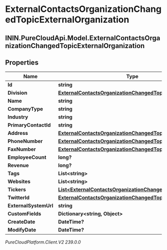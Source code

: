# ExternalContactsOrganizationChangedTopicExternalOrganization

## ININ.PureCloudApi.Model.ExternalContactsOrganizationChangedTopicExternalOrganization

## Properties

|Name | Type | Description | Notes|
|------------ | ------------- | ------------- | -------------|
| **Id** | **string** |  | [optional] |
| **Division** | [**ExternalContactsOrganizationChangedTopicDivision**](ExternalContactsOrganizationChangedTopicDivision) |  | [optional] |
| **Name** | **string** |  | [optional] |
| **CompanyType** | **string** |  | [optional] |
| **Industry** | **string** |  | [optional] |
| **PrimaryContactId** | **string** |  | [optional] |
| **Address** | [**ExternalContactsOrganizationChangedTopicContactAddress**](ExternalContactsOrganizationChangedTopicContactAddress) |  | [optional] |
| **PhoneNumber** | [**ExternalContactsOrganizationChangedTopicPhoneNumber**](ExternalContactsOrganizationChangedTopicPhoneNumber) |  | [optional] |
| **FaxNumber** | [**ExternalContactsOrganizationChangedTopicPhoneNumber**](ExternalContactsOrganizationChangedTopicPhoneNumber) |  | [optional] |
| **EmployeeCount** | **long?** |  | [optional] |
| **Revenue** | **long?** |  | [optional] |
| **Tags** | **List&lt;string&gt;** |  | [optional] |
| **Websites** | **List&lt;string&gt;** |  | [optional] |
| **Tickers** | [**List&lt;ExternalContactsOrganizationChangedTopicTicker&gt;**](ExternalContactsOrganizationChangedTopicTicker) |  | [optional] |
| **TwitterId** | [**ExternalContactsOrganizationChangedTopicTwitterId**](ExternalContactsOrganizationChangedTopicTwitterId) |  | [optional] |
| **ExternalSystemUrl** | **string** |  | [optional] |
| **CustomFields** | **Dictionary&lt;string, Object&gt;** |  | [optional] |
| **CreateDate** | **DateTime?** |  | [optional] |
| **ModifyDate** | **DateTime?** |  | [optional] |



_PureCloudPlatform.Client.V2 239.0.0_
